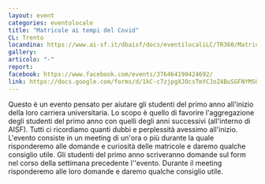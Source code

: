 ```yaml
---
layout: event
categories: eventolocale
title: "Matricole ai tempi del Covid"
CL: Trento
locandina: https://www.ai-sf.it/dbaisf/docs/eventilocaliLC/TR360/Matricole_AISF.png
gallery:
articolo: "-"
report:
facebook: https://www.facebook.com/events/376464190424692/
link: https://docs.google.com/forms/d/1kC-c7zjpgXJOcsTmYCJoZ4BuSGFNYMSGDhf8_Z4KfTc/edit
---
```

Questo è un evento pensato per aiutare gli studenti del primo anno all'inizio della loro carriera universitaria. Lo scopo è quello di favorire l'aggregazione degli studenti del primo anno con quelli degli anni successivi (all'interno di AISF). Tutti ci ricordiamo quanti dubbi e perplessità avessimo all'inizio. L'evento consiste in un meeting di un'ora o più durante la quale risponderemo alle domande e curiosità delle matricole e daremo qualche consiglio utile.
Gli studenti del primo anno scriveranno domande sul form nel corso della settimana precedente l''evento. Durante il meeting risponderemo alle loro domande e daremo qualche consiglio utile.
